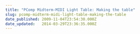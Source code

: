 ```yaml
---
title: "PComp Midterm-MIDI Light Table: Making the table"
slug: pcomp-midterm-midi-light-table-making-the-table
date_published: 2009-11-04T23:54:30.000Z
date_updated:   2014-03-29T23:36:35.000Z
---
```




